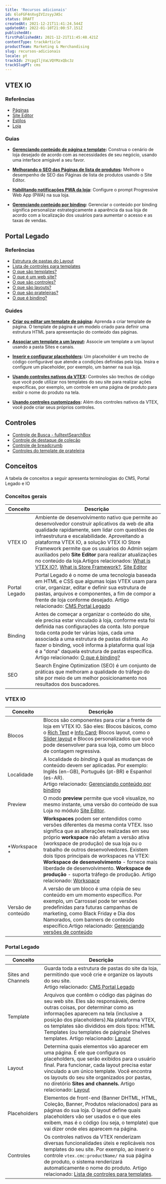 ```yaml
---
title: 'Recursos adicionais'
id: 6loFGF4nXvgIVIzsyyJA5c
status: DRAFT
createdAt: 2021-12-21T11:41:24.544Z
updatedAt: 2022-01-10T21:00:57.151Z
publishedAt: 
firstPublishedAt: 2021-12-21T11:45:48.421Z
contentType: trackArticle
productTeam: Marketing & Merchandising
slug: recursos-adicionais
locale: pt
trackId: 2YcpgIljVaLVQYMzxQbc3z
trackSlugPT: cms
---
```


## VTEX IO
### Referências
- [Páginas](https://help.vtex.com/pt/tutorial/paginas-visao-geral--5iBUUJbK5NqG6OxlDrGNzc)
- [Site Editor](https://help.vtex.com/pt/tutorial/site-editor-visao-geral--299Dbeb9mFczUTyNQ9xPe1)
- [Estilos](https://help.vtex.com/pt/tutorial/styles-overview--v0Db5ohEKSFIkTzSwCjVi?&utm_source=autocomplete)
- [Loja](https://help.vtex.com/pt/tutorial/cms-loja-visao-geral--3Eat287G6wUi6Mly5rW5Fs)

### Guias
- **[Gerenciando conteúdo de página e template](https://help.vtex.com/pt/tutorial/gerenciando-conteudo-de-pagina-e-template--3tMbx6HXy4Fy5r9EhboG37):** Construa o cenário de loja desejado de acordo com as necessidades de seu negócio, usando uma interface amigável a seu favor.

- **[Melhorando o SEO das Páginas de lista de produtos](https://help.vtex.com/pt/tutorial/melhorando-o-seo-das-paginas-de-lista-de-produtos--UrQtlKAMuSaLBP5wG9ftG):** Melhore o desempenho de SEO das Páginas de lista de produtos usando o Site Editor.

- **[Habilitando notificações PWA da loja](https://help.vtex.com/pt/tutorial/habilitando-notificacoes-pwa-da-loja--1be3ZPhbsgZSbE7h5H46pG):** Configure o prompt Progressive Web App (PWA) na sua loja.

- **[Gerenciando conteúdo por binding](https://help.vtex.com/pt/tutorial/gerenciando-conteudo-por-binding--5CZjZPMqi0ZNpuqzF6AUOn):** Gerenciar o conteúdo por binding significa personalizar estrategicamente a aparência da sua loja de acordo com a localização dos usuários para aumentar o acesso e as taxas de vendas.

## Portal Legado

### Referências
- [Estrutura de pastas do Layout](https://help.vtex.com/pt/tutorial/cms-folder-structure--2RdMaJSv4AK4EyscmQuocu?&utm_source=autocomplete)
- [Lista de controles para templates](https://help.vtex.com/pt/tutorial/list-of-controls-for-templates--tutorials_563)
- [O que são templates?](https://help.vtex.com/pt/tutorial/o-que-sao-templates--4l7BQBYO9ycumsqua2CU88?&utm_source=autocomplete)
- [O que é um web site?](https://help.vtex.com/pt/tutorial/o-que-e-um-web-site--5sPUdFEv9C02i0MMqqSo0U?&utm_source=autocomplete)
- [O que são controles?](https://help.vtex.com/pt/tutorial/o-que-sao-controles--6e2qsk9zu8IQuyEysKweag?&utm_source=autocomplete)
- [O que são layouts?](https://help.vtex.com/pt/tutorial/o-que-sao-layouts--CckPh00rZIcIUG60y8Gse?&utm_source=autocomplete)
- [O que são prateleiras?](https://help.vtex.com/pt/tutorial/o-que-sao-prateleiras--28D8d6GFfuAsuAoeWC8eq0?&utm_source=autocomplete)
- [O que é binding?](https://help.vtex.com/pt/tutorial/o-que-e-binding--4NcN3NJd0IeYccgWCI8O2W?&utm_source=autocomplete)

### Guides
- **[Criar ou editar um template de página](https://help.vtex.com/pt/tracks/cms--2YcpgIljVaLVQYMzxQbc3z/Y6dPEF6GzROQ8PuYKxrKe?&utm_source=autocomplete):** Aprenda a criar template de página. O template de página é um modelo criado para definir uma estrutura HTML para apresentação do conteúdo das páginas.

- **[Associar um template a um layout](https://help.vtex.com/pt/tracks/cms--2YcpgIljVaLVQYMzxQbc3z/53N9sPOOOCqBRaoqmqTAOw?&utm_source=autocomplete):** Associe um template a um layout usando a pasta Sites e canais.

- **[Inserir e configurar placeholders](https://help.vtex.com/pt/tracks/cms--2YcpgIljVaLVQYMzxQbc3z/mWRZsbb2vbSxFQxeSmpLb?&utm_source=autocomplete):** Um placeholder é um trecho de código configurável que atende a condições definidas pela loja. Insira e configure um placeholder, por exemplo, um banner na sua loja.

- **[Usando controles nativos da VTEX](https://help.vtex.com/pt/tracks/cms--2YcpgIljVaLVQYMzxQbc3z/7mGkGmo8l6wf4fXJCkWwPi?&utm_source=autocomplete):** Controles são trechos de código que você pode utilizar nos templates do seu site para realizar ações específicas, por exemplo, um controle em uma página de produto para exibir o nome do produto na tela.

- **[Usando controles customizados](https://help.vtex.com/pt/tracks/cms--2YcpgIljVaLVQYMzxQbc3z/1G2MTHr1fAMCi7t2ZXoa9k?&utm_source=autocomplete):** Além dos controles nativos da VTEX, você pode criar seus próprios controles.

## Controles
- [Controle de Busca - fulltextSearchBox](https://help.vtex.com/pt/tutorial/controle-de-busca-fulltextsearchbox--tutorials_549?&utm_source=autocomplete)
- [Controle de destaque de coleção](https://help.vtex.com/pt/tutorial/controle-de-destaque-de-colecao--1tGdb2ndjqy6yWsk2YwKMu?&utm_source=autocomplete)
- [Controle de breadcrumb](https://help.vtex.com/pt/tutorial/controle-de-breadcrumb--3qQS5O9XpusAC6oUqSIQMM?&utm_source=autocomplete)
- [Controles do template de prateleira](https://help.vtex.com/pt/tutorial/controles-do-template-de-prateleira--tutorials_550?&utm_source=autocomplete)

## Conceitos
A tabela de conceitos a seguir apresenta terminologias do CMS, Portal Legado e IO

### Conceitos gerais

| Conceito    | Descrição    |
| ----------  | ---------- |
| VTEX IO | Ambiente de desenvolvimento nativo que permite ao desenvolvedor construir aplicativos da web de alta qualidade rapidamente, sem lidar com questões de infraestrutura e escalabilidade. Aproveitando a plataforma VTEX IO, a solução VTEX IO Store Framework permite que os usuários do Admin sejam auxiliados pelo **Site Editor** para realizar atualizações no conteúdo da loja.Artigos relacionados: [What is VTEX IO?](https://developers.vtex.com/vtex-developer-docs/docs/vtex-io-documentation-what-is-vtex-io), [What is Store Framework?](https://developers.vtex.com/vtex-developer-docs/docs/vtex-io-documentation-what-is-vtex-store-framework), [Site Editor](https://help.vtex.com/pt/tutorial/site-editor-overview--299Dbeb9mFczUTyNQ9xPe1) |
| Portal Legado| Portal Legado é o nome de uma tecnologia baseada em HTML e CSS que algumas lojas VTEX usam para criar, organizar, editar e definir sua estrutura de pastas, arquivos e componentes, a fim de compor a frente de loja conforme desejado. Artigo relacionado: [CMS Portal Legado](https://help.vtex.com/pt/tracks/cms--2YcpgIljVaLVQYMzxQbc3z#cms-portal-legado)|
| Binding | Antes de começar a organizar o conteúdo do site, ele precisa estar vinculado à loja, conforme esta foi definida nas configurações da conta. Isto porque toda conta pode ter várias lojas, cada uma associada a uma estrutura de pastas distinta. Ao fazer o binding, você informa à plataforma qual loja é a "dona" daquela estrutura de pastas específica. Artigo relacionado: [O que é binding?](https://help.vtex.com/pt/tutorial/what-is-binding--4NcN3NJd0IeYccgWCI8O2W?&utm_source=autocomplete) |
| SEO     | Search Engine Optimization (SEO) é um conjunto de práticas que melhoram a qualidade do tráfego do site por meio de um melhor posicionamento nos resultados dos buscadores.|

### VTEX IO

| Conceito     | Descrição    |
| ----------   | ---------- |
| Blocos   | Blocos são componentes para criar a frente de loja em VTEX IO. São eles: Blocos básicos, como o [Rich Text](https://developers.vtex.com/vtex-developer-docs/docs/vtex-rich-text#rich-text) e [Info Card](https://developers.vtex.com/vtex-developer-docs/docs/vtex-store-components-infocard); Blocos layout, como o [Slider layout](https://developers.vtex.com/vtex-developer-docs/docs/vtex-slider-layout) e Blocos personalizados que você pode desenvolver para sua loja, como um bloco de contagem regressiva. |
| Localidade  | A localidade do *binding* à qual as mudanças de conteúdo devem ser aplicadas. Por exemplo: Inglês (en-GB), Português (pt-BR) e Espanhol (es-AR). </br> Artigo relacionado: [Gerenciando conteúdo por binding](https://help.vtex.com/pt/tutorial/gerenciando-conteudo-por-binding--5CZjZPMqi0ZNpuqzF6AUOn?&utm_source=autocomplete) |
| Preview    | O modo __preview__ permite que você visualize, no mesmo instante, uma versão do conteúdo de sua Loja no módulo [Site Editor](https://help.vtex.com/pt/tutorial/site-editor-visao-geral--299Dbeb9mFczUTyNQ9xPe1?&utm_source=autocomplete).|
| *Workspace *  | __Workspaces__ podem ser entendidos como versões diferentes da mesma conta VTEX. Isso significa que as alterações realizadas em seu próprio __workspace__ não afetam a versão ativa (workspace de produção) de sua loja ou o trabalho de outros desenvolvedores. Existem dois tipos principais de workspaces na VTEX: **Workspace de desenvolvimento** - fornece mais liberdade de desenvolvimento. **Workspace de produção** - suporta tráfego de produção. Artigo relacionado: [Workspace](https://developers.vtex.com/vtex-developer-docs/docs/vtex-io-documentation-workspace)|
| Versão de conteúdo  | A versão de um bloco é uma cópia de seu conteúdo em um momento específico. Por exemplo, um Carrossel pode ter versões predefinidas para futuras campanhas de marketing, como Black Friday e Dia dos Namorados, com banners de conteúdo específico.Artigo relacionado: [Gerenciando versões de conteúdo](https://help.vtex.com/pt/tutorial/gerenciando-versoes-de-conteudo--4loXo98CZncY0NnjKrScbG)|

### Portal Legado 

| Conceito     | Descrição     |
| ---------- | ---------- |
| Sites and Channels  | Guarda toda a estrutura de pastas do site da loja,  permitindo que  você crie e organize os layouts do seu site. </br> Artigo relacionado: [CMS Portal Legado](https://help.vtex.com/pt/tracks/cms--2YcpgIljVaLVQYMzxQbc3z#cms-portal-legado) |
| Template | Arquivos que contêm o código das páginas do seu web site. Eles são responsáveis, dentre outras coisas, por determinar como as informações aparecem na tela (inclusive a posição dos placeholders).Na plataforma VTEX, os templates são divididos em dois tipos: HTML Templates (ou templates de página)e Shelves templates. Artigo relacionado: [Layout](https://help.vtex.com/pt/tracks/cms--2YcpgIljVaLVQYMzxQbc3z#layout)|
| Layout  | Determina quais elementos vão aparecer em uma página. É ele que configura os placeholders, que serão exibidos para o usuário final. Para funcionar, cada layout precisa estar vinculado a um único template. Você encontra os layouts do seu site organizados por pastas, no diretório **Sites and channels.** Artigo relacionado: [Layout](https://help.vtex.com/pt/tracks/cms--2YcpgIljVaLVQYMzxQbc3z#layout)  |
| Placeholders  | Elementos de front-end (Banner DHTML, HTML, Coleção, Banner, Produtos relacionados) para as páginas do sua loja. O layout define quais placeholders vão ser usados e o que eles exibem, mas é o código (ou seja, o template) que vai dizer onde eles aparecem na página. |
| Controles | Os controles nativos da VTEX renderizam diversas funcionalidades úteis e replicáveis nos templates do seu site. Por exemplo, ao inserir o controle `vtex.cmc:productName/` na sua página de produto, o sistema renderizará automaticamente o nome do produto. Artigo relacionado: [Lista de controles para templates](https://help.vtex.com/pt/tutorial/lista-de-controles-para-templates--tutorials_563?&utm_source=autocomplete).|

